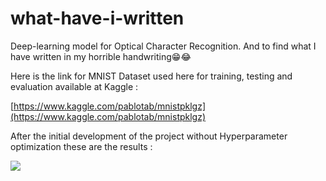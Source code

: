 # what-have-i-written
Deep-learning model for Optical Character Recognition. And to find what I have written in my horrible handwriting😁😂

Here is the link for MNIST Dataset used here for training, testing and evaluation available at Kaggle : 

[https://www.kaggle.com/pablotab/mnistpklgz](https://www.kaggle.com/pablotab/mnistpklgz)

After the initial development of the project without Hyperparameter optimization these are the results : 

![](https://firebasestorage.googleapis.com/v0/b/random-stuff-d7aee.appspot.com/o/Screenshot%20(313).png?alt=media&token=8bf52379-d798-41c2-baeb-303ff7ad790e)


